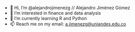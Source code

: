 - 👋 Hi, I’m @alejandrojimenezg // Alejandro Jiménez Gómez
- 👀 I’m interested in finance and data analysis
- 🌱 I’m currently learning R and Python
- 📫 Reach me on my email: a.jimenezg@uniandes.edu.co

<!---
alejandrojimenezg/alejandrojimenezg is a ✨ special ✨ repository because its `README.md` (this file) appears on your GitHub profile.
You can click the Preview link to take a look at your changes.
--->

